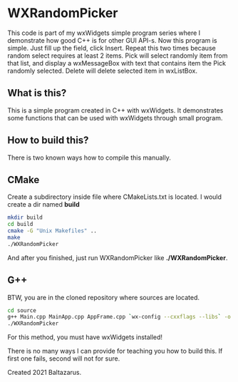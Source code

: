 # WXRandomPicker
This code is part of my wxWidgets simple program series where I demonstrate how good C++ is for other GUI API-s. Now this program is simple. Just fill up the field, click Insert. Repeat this two times because random select requires at least 2 items. Pick will select randomly item from that list, and display a wxMessageBox with text that contains item the Pick randomly selected. Delete will delete selected item in wxListBox. 

## What is this?

This is a simple program created in C++ with wxWidgets.
It demonstrates some functions that can be used with wxWidgets through small program.

## How to build this?

There is two known ways how to compile this manually.

## **CMake**

Create a subdirectory inside file where CMakeLists.txt is located. I would create a dir named **build**

```bash
mkdir build
cd build
cmake -G "Unix Makefiles" ..
make
./WXRandomPicker
```

And after you finished, just run WXRandomPicker like **./WXRandomPicker**.


## **G++**

BTW, you are in the cloned repository where sources are located.
```bash
cd source
g++ Main.cpp MainApp.cpp AppFrame.cpp `wx-config --cxxflags --libs` -o WXRandomPicker
./WXRandomPicker
```
For this method, you must have wxWidgets installed!

There is no many ways I can provide for teaching you how to build this. If first one fails, second will not for sure.

Created 2021 Baltazarus.
